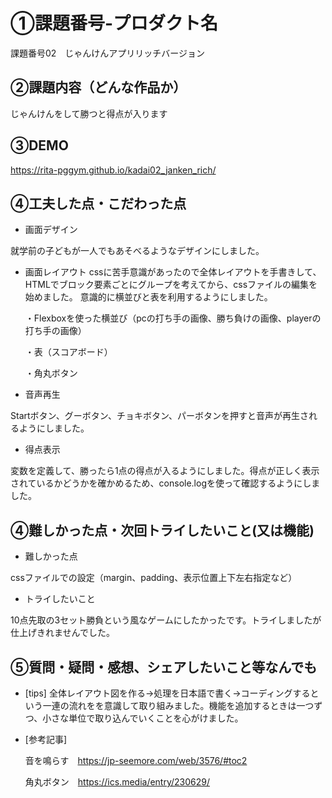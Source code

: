 # ①課題番号-プロダクト名
課題番号02　じゃんけんアプリリッチバージョン

## ②課題内容（どんな作品か）
じゃんけんをして勝つと得点が入ります

## ③DEMO
https://rita-pggym.github.io/kadai02_janken_rich/

## ④工夫した点・こだわった点
- 画面デザイン

 就学前の子どもが一人でもあそべるようなデザインにしました。 
 
- 画面レイアウト
 cssに苦手意識があったので全体レイアウトを手書きして、HTMLでブロック要素ごとにグループを考えてから、cssファイルの編集を始めました。 意識的に横並びと表を利用するようにしました。
 
  ・Flexboxを使った横並び（pcの打ち手の画像、勝ち負けの画像、playerの打ち手の画像）
  
  ・表（スコアボード）
  
  ・角丸ボタン

- 音声再生
  
 Startボタン、グーボタン、チョキボタン、パーボタンを押すと音声が再生されるようにしました。

- 得点表示
  
 変数を定義して、勝ったら1点の得点が入るようにしました。得点が正しく表示されているかどうかを確かめるため、console.logを使って確認するようにしました。

## ④難しかった点・次回トライしたいこと(又は機能)
- 難しかった点

 cssファイルでの設定（margin、padding、表示位置上下左右指定など）

- トライしたいこと

 10点先取の3セット勝負という風なゲームにしたかったです。トライしましたが仕上げきれませんでした。
 
## ⑤質問・疑問・感想、シェアしたいこと等なんでも
- [tips]
  全体レイアウト図を作る→処理を日本語で書く→コーディングするという一連の流れをを意識して取り組みました。機能を追加するときは一つずつ、小さな単位で取り込んでいくことを心がけました。
  
- [参考記事]
  
  音を鳴らす　https://jp-seemore.com/web/3576/#toc2
  
  角丸ボタン　https://ics.media/entry/230629/
  
